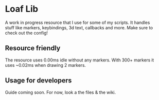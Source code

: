 # Loaf Lib
A work in progress resource that I use for some of my scripts. It handles stuff like markers, keybindings, 3d text, callbacks and more. Make sure to check out the config!

## Resource friendly
The resource uses 0.00ms idle without any markers. With 300+ markers it uses ~0.02ms when drawing 2 markers.

## Usage for developers
Guide coming soon. For now, look a the files & the wiki.
